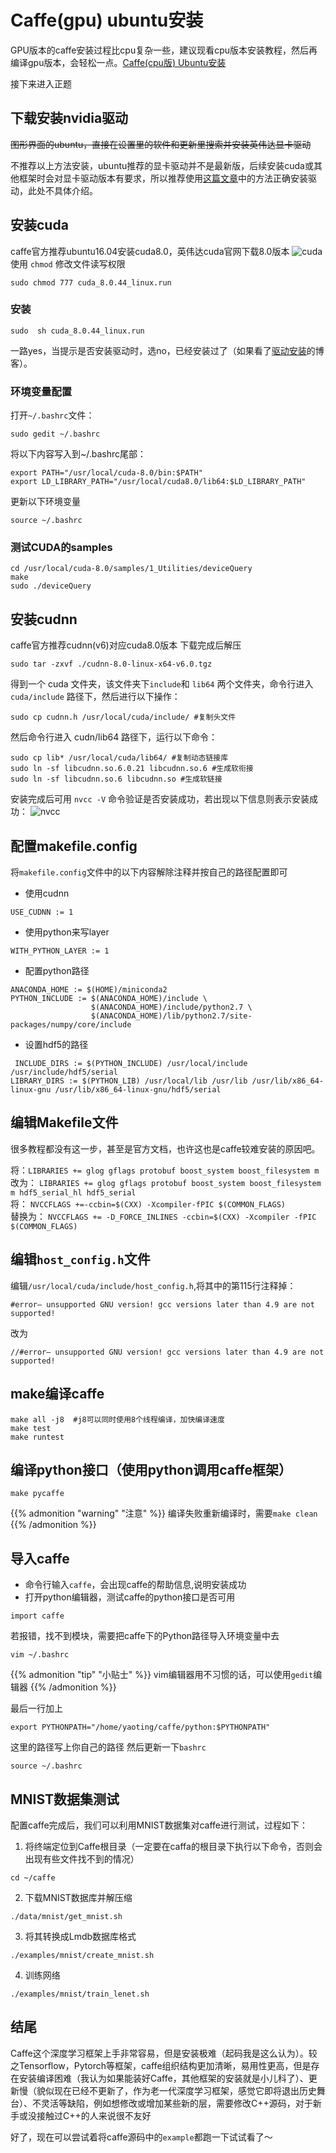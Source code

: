 # Caffe(gpu) ubuntu安装

GPU版本的caffe安装过程比cpu复杂一些，建议现看cpu版本安装教程，然后再编译gpu版本，会轻松一点。[Caffe(cpu版) Ubuntu安装](https://huhulaoxian.xyz/caffe_cpu/)
<!--more-->

接下来进入正题
## 下载安装nvidia驱动
~~图形界面的ubuntu，直接在设置里的软件和更新里搜索并安装英伟达显卡驱动~~ 

不推荐以上方法安装，ubuntu推荐的显卡驱动并不是最新版，后续安装cuda或其他框架时会对显卡驱动版本有要求，所以推荐使用[这篇文章](https://huhulaoxian.xyz/nvidia_driver/)中的方法正确安装驱动，此处不具体介绍。
## 安装cuda
caffe官方推荐ubuntu16.04安装cuda8.0，英伟达cuda官网下载8.0版本
![cuda](/images/caffe_gpu/1.png)
使用 `chmod` 修改文件读写权限
~~~shell
sudo chmod 777 cuda_8.0.44_linux.run
~~~
### 安装
~~~shell
sudo  sh cuda_8.0.44_linux.run
~~~
一路yes，当提示是否安装驱动时，选no，已经安装过了（如果看了[驱动安装](https://huhulaoxian.xyz/nvidia_driver/)的博客）。
### 环境变量配置
打开`~/.bashrc`文件：
~~~shell
sudo gedit ~/.bashrc 
~~~
将以下内容写入到~/.bashrc尾部：
~~~shell
export PATH="/usr/local/cuda-8.0/bin:$PATH"
export LD_LIBRARY_PATH="/usr/local/cuda8.0/lib64:$LD_LIBRARY_PATH"
~~~
更新以下环境变量
~~~shell
source ~/.bashrc
~~~
### 测试CUDA的samples
~~~shell
cd /usr/local/cuda-8.0/samples/1_Utilities/deviceQuery
make
sudo ./deviceQuery
~~~
## 安装cudnn
caffe官方推荐cudnn(v6)对应cuda8.0版本
下载完成后解压
~~~shell
sudo tar -zxvf ./cudnn-8.0-linux-x64-v6.0.tgz 
~~~
得到一个 cuda 文件夹，该文件夹下`include`和 `lib64` 两个文件夹，命令行进入 `cuda/include` 路径下，然后进行以下操作：
~~~shell
sudo cp cudnn.h /usr/local/cuda/include/ #复制头文件
~~~

然后命令行进入 cudn/lib64 路径下，运行以下命令：
~~~shell
sudo cp lib* /usr/local/cuda/lib64/ #复制动态链接库
sudo ln -sf libcudnn.so.6.0.21 libcudnn.so.6 #生成软衔接
sudo ln -sf libcudnn.so.6 libcudnn.so #生成软链接
~~~
安装完成后可用 `nvcc -V` 命令验证是否安装成功，若出现以下信息则表示安装成功：
![nvcc](/images/caffe_gpu/2.png)

## 配置makefile.config
将`makefile.config`文件中的以下内容解除注释并按自己的路径配置即可
* 使用cudnn
~~~shell
USE_CUDNN := 1
~~~
* 使用python来写layer
~~~shell
WITH_PYTHON_LAYER := 1
~~~
* 配置python路径
~~~shell
ANACONDA_HOME := $(HOME)/miniconda2
PYTHON_INCLUDE := $(ANACONDA_HOME)/include \
                  $(ANACONDA_HOME)/include/python2.7 \
                  $(ANACONDA_HOME)/lib/python2.7/site-packages/numpy/core/include 
~~~
* 设置hdf5的路径
~~~shell
 INCLUDE_DIRS := $(PYTHON_INCLUDE) /usr/local/include /usr/include/hdf5/serial
LIBRARY_DIRS := $(PYTHON_LIB) /usr/local/lib /usr/lib /usr/lib/x86_64-linux-gnu /usr/lib/x86_64-linux-gnu/hdf5/serial 
~~~
## 编辑Makefile文件
很多教程都没有这一步，甚至是官方文档，也许这也是caffe较难安装的原因吧。
  
将：`LIBRARIES += glog gflags protobuf boost_system boost_filesystem m`  
改为：
`LIBRARIES += glog gflags protobuf boost_system boost_filesystem m hdf5_serial_hl hdf5_serial`  
将：
`NVCCFLAGS +=-ccbin=$(CXX) -Xcompiler-fPIC $(COMMON_FLAGS)`  
替换为： 
`NVCCFLAGS += -D_FORCE_INLINES -ccbin=$(CXX) -Xcompiler -fPIC $(COMMON_FLAGS)`

## 编辑`host_config.h`文件
编辑`/usr/local/cuda/include/host_config.h`,将其中的第115行注释掉：
~~~shell
#error– unsupported GNU version! gcc versions later than 4.9 are not supported!
~~~
改为
~~~shell
//#error– unsupported GNU version! gcc versions later than 4.9 are not supported!
~~~
## make编译caffe
~~~shell
make all -j8  #j8可以同时使用8个线程编译，加快编译速度
make test
make runtest
~~~
## 编译python接口（使用python调用caffe框架）
~~~shell
make pycaffe
~~~

{{% admonition "warning" "注意" %}}
编译失败重新编译时，需要`make clean`
{{% /admonition %}}

## 导入caffe
* 命令行输入`caffe`，会出现caffe的帮助信息,说明安装成功
* 打开python编辑器，测试caffe的python接口是否可用
~~~
import caffe 
~~~
若报错，找不到模块，需要把caffe下的Python路径导入环境变量中去
~~~shell
vim ~/.bashrc
~~~

{{% admonition "tip" "小贴士" %}}
vim编辑器用不习惯的话，可以使用`gedit`编辑器
{{% /admonition %}}

最后一行加上
~~~
export PYTHONPATH="/home/yaoting/caffe/python:$PYTHONPATH"
~~~
这里的路径写上你自己的路径
然后更新一下`bashrc`
~~~shell
source ~/.bashrc
~~~
## MNIST数据集测试
配置caffe完成后，我们可以利用MNIST数据集对caffe进行测试，过程如下：
1. 将终端定位到Caffe根目录（一定要在caffa的根目录下执行以下命令，否则会出现有些文件找不到的情况）
~~~
cd ~/caffe
~~~
2. 下载MNIST数据库并解压缩
~~~
./data/mnist/get_mnist.sh
~~~
3. 将其转换成Lmdb数据库格式
~~~
./examples/mnist/create_mnist.sh
~~~
4. 训练网络
~~~
./examples/mnist/train_lenet.sh
~~~

## 结尾
Caffe这个深度学习框架上手非常容易，但是安装极难（起码我是这么认为）。较之Tensorflow，Pytorch等框架，caffe组织结构更加清晰，易用性更高，但是存在安装编译困难（我认为如果能装好Caffe，其他框架的安装就是小儿科了）、更新慢（貌似现在已经不更新了，作为老一代深度学习框架，感觉它即将退出历史舞台）、不灵活等缺陷，例如想修改或增加某些新的层，需要修改C++源码，对于新手或没接触过C++的人来说很不友好  

好了，现在可以尝试着将caffe源码中的`example`都跑一下试试看了～
